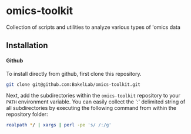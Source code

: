 # omics-toolkit
Collection of scripts and utilities to analyze various types of 'omics data



## Installation

#### Github

To install directly from github, first clone this repository.

```bash
git clone git@github.com:BakelLab/omics-toolkit.git
```

Next, add the subdirectories within the `omics-toolkit` repository to your `PATH` environment variable. You can easily collect the ':' delimited string of all subdirectories by executing the following command from within the repository folder:

```bash
realpath */ | xargs | perl -pe 's/ /:/g'
```




